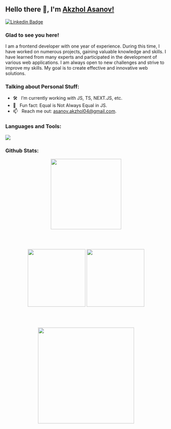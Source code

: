 ## Hello there 👋, I'm [Akzhol Asanov!](https://github.com/theakzhol/)

[![Linkedin Badge](https://img.shields.io/badge/-LinkedIn-0e76a8?style=flat-square&logo=Linkedin&logoColor=white)](http://linkedin.com/in/akzhol-asanov-241456280)

### Glad to see you here!

I am a frontend developer with one year of experience. During this time, I have worked on numerous projects, gaining valuable knowledge and skills. I have learned from many experts and participated in the development of various web applications. I am always open to new challenges and strive to improve my skills. My goal is to create effective and innovative web solutions.

### Talking about Personal Stuff:

- 🛠 &nbsp; I’m currently working with JS, TS, NEXT.JS, etc.
- 👾 &nbsp; Fun fact: Equal is Not Always Equal in JS.
- 📫 &nbsp; Reach me out: asanov.akzhol04@gmail.com.

### Languages and Tools:

<div>
  <a href="https://github.com/akzholasanov?tab=repositories">
    <img src="https://skillicons.dev/icons?i=html,css,js,ts,react,next,vite,sass,tailwind,git,firebase,npm" />
  </a>
</p>
</div>

### Github Stats:

<div align="center">

<!-- Страйк по центру -->
<a href="https://git.io/streak-stats">
  <img src="http://github-readme-streak-stats.herokuapp.com?user=akzholasanov&theme=dark&border_radius=10&date_format=j%20M%5B%20Y%5D&mode=weekly" height="220" />
</a>

<br><br>

<!-- Статичные карточки в одну строку -->
<div>
  <img src="http://github-profile-summary-cards.vercel.app/api/cards/stats?username=akzholasanov&theme=dark" height="180" />
  <img src="https://github-readme-stats.vercel.app/api/top-langs/?username=akzholasanov&exclude_repo=KNN-Image-Classification&show_icons=true&hide_border=true&layout=compact&langs_count=8&theme=dark" height="180" />
</div>

<br><br>

<!-- Общая графика снизу -->
<img src="https://github-profile-summary-cards.vercel.app/api/cards/profile-details?username=akzholasanov&theme=dark" height="300" />

</div>

